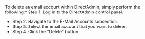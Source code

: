 To delete an email account within DirectAdmin, simply perform the following:* Step 1. Log in to the DirectAdmin control panel.
* Step 2. Navigate to the E-Mail Accounts subsection.
* Step 3. Select the email account that you want to delete.
* Step 4. Click the "Delete" button.
